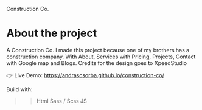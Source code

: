 Construction Co.

# About the project
A Construction Co. I made this project because one of my brothers has a construction company.
With About, Services with Pricing, Projects, Contact with Google map and Blogs.
Credits for the design goes to XpeedStudio

👉 Live Demo: https://andrascsorba.github.io/construction-co/

Build with:
>> Html
>> Sass / Scss
>> JS
